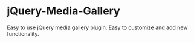 jQuery-Media-Gallery
====================

Easy to use jQuery media gallery plugin. Easy to customize and add new functionality.
